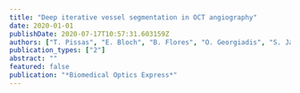 ```yaml
---
title: "Deep iterative vessel segmentation in OCT angiography"
date: 2020-01-01
publishDate: 2020-07-17T10:57:31.603159Z
authors: ["T. Pissas", "E. Bloch", "B. Flores", "O. Georgiadis", "S. Jalali", "C. Ravasio", "D. Stoyanov", "L. Da Cruz*", "C. Bergeles*"]
publication_types: ["2"]
abstract: ""
featured: false
publication: "*Biomedical Optics Express*"
---
```


